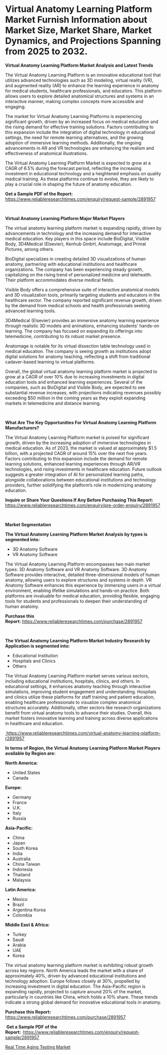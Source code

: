 <p><h1>Virtual Anatomy Learning Platform Market Furnish Information about Market Size, Market Share, Market Dynamics, and Projections Spanning from 2025 to 2032.</h1></p><p><strong>Virtual Anatomy Learning Platform Market Analysis and Latest Trends</strong></p>
<p><p>The Virtual Anatomy Learning Platform is an innovative educational tool that utilizes advanced technologies such as 3D modeling, virtual reality (VR), and augmented reality (AR) to enhance the learning experience in anatomy for medical students, healthcare professionals, and educators. This platform allows users to explore detailed anatomical structures and systems in an interactive manner, making complex concepts more accessible and engaging.</p><p>The market for Virtual Anatomy Learning Platforms is experiencing significant growth, driven by an increased focus on medical education and the rising demand for effective training solutions. Factors contributing to this expansion include the integration of digital technology in educational settings, the need for remote learning alternatives, and the growing adoption of immersive learning methods. Additionally, the ongoing advancements in AR and VR technologies are enhancing the realism and effectiveness of anatomical illustrations.</p><p>The Virtual Anatomy Learning Platform Market is expected to grow at a CAGR of 6.5% during the forecast period, reflecting the increasing investment in educational technology and a heightened emphasis on quality medical training. As these platforms continue to evolve, they are likely to play a crucial role in shaping the future of anatomy education.</p></p>
<p><strong>Get a Sample PDF of the Report:&nbsp;</strong> <a href="https://www.reliableresearchtimes.com/enquiry/request-sample/2891957?utm_campaign=3059&utm_medium=2&utm_source=Github&utm_content=ia&utm_term=14032025&utm_id=virtual-anatomy-learning-platform">https://www.reliableresearchtimes.com/enquiry/request-sample/2891957</a></p>
<p>&nbsp;</p>
<p><strong>Virtual Anatomy Learning Platform Major Market Players</strong></p>
<p><p>The virtual anatomy learning platform market is expanding rapidly, driven by advancements in technology and the increasing demand for interactive medical education. Key players in this space include BioDigital, Visible Body, 3D4Medical (Elsevier), Kenhub GmbH, Anatomage, and Primal Pictures, among others.</p><p>BioDigital specializes in creating detailed 3D visualizations of human anatomy, partnering with educational institutions and healthcare organizations. The company has been experiencing steady growth, capitalizing on the rising trend of personalized medicine and telehealth. Their platform accommodates diverse medical fields.</p><p>Visible Body offers a comprehensive suite of interactive anatomical models and 3D visualization tools, primarily targeting students and educators in the healthcare sector. The company reported significant revenue growth, driven by the demand from medical schools and health professionals seeking advanced learning tools.</p><p>3D4Medical (Elsevier) provides an immersive anatomy learning experience through realistic 3D models and animations, enhancing students' hands-on learning. The company has focused on expanding its offerings into telemedicine, contributing to its robust market presence.</p><p>Anatomage is notable for its virtual dissection table technology used in medical education. The company is seeing growth as institutions adopt digital solutions for anatomy teaching, reflecting a shift from traditional cadaver-based learning to virtual platforms.</p><p>Overall, the global virtual anatomy learning platform market is projected to grow at a CAGR of over 10% due to increasing investments in digital education tools and enhanced learning experiences. Several of the companies, such as BioDigital and Visible Body, are expected to see substantial revenue increases, with projections indicating revenues possibly exceeding $50 million in the coming years as they exploit expanding markets in telemedicine and distance learning.</p></p>
<p>&nbsp;</p>
<p><strong>What Are The Key Opportunities For Virtual Anatomy Learning Platform Manufacturers?</strong></p>
<p><p>The Virtual Anatomy Learning Platform market is poised for significant growth, driven by the increasing adoption of immersive technologies in medical education. As of 2023, the market is valued at approximately $1.5 billion, with a projected CAGR of around 15% over the next five years. Factors contributing to this expansion include the demand for remote learning solutions, enhanced learning experiences through AR/VR technologies, and rising investments in healthcare education. Future outlook suggests a greater integration of AI for personalized learning paths, alongside collaborations between educational institutions and technology providers, further solidifying the platform’s role in modernizing anatomy education.</p></p>
<p><strong>Inquire or Share Your Questions If Any Before Purchasing This Report:</strong> <a href="https://www.reliableresearchtimes.com/enquiry/pre-order-enquiry/2891957?utm_campaign=3059&utm_medium=2&utm_source=Github&utm_content=ia&utm_term=14032025&utm_id=virtual-anatomy-learning-platform">https://www.reliableresearchtimes.com/enquiry/pre-order-enquiry/2891957</a></p>
<p>&nbsp;</p>
<p><strong>Market Segmentation</strong></p>
<p><strong>The Virtual Anatomy Learning Platform Market Analysis by types is segmented into:</strong></p>
<p><ul><li>3D Anatomy Software</li><li>VR Anatomy Software</li></ul></p>
<p><p>The Virtual Anatomy Learning Platform encompasses two main market types: 3D Anatomy Software and VR Anatomy Software. 3D Anatomy Software provides interactive, detailed three-dimensional models of human anatomy, allowing users to explore structures and systems in depth. VR Anatomy Software enhances this experience by immersing users in a virtual environment, enabling lifelike simulations and hands-on practice. Both platforms are invaluable for medical education, providing flexible, engaging tools for students and professionals to deepen their understanding of human anatomy.</p></p>
<p><strong>Purchase this Report:&nbsp;</strong><a href="https://www.reliableresearchtimes.com/purchase/2891957?utm_campaign=3059&utm_medium=2&utm_source=Github&utm_content=ia&utm_term=14032025&utm_id=virtual-anatomy-learning-platform">https://www.reliableresearchtimes.com/purchase/2891957</a></p>
<p>&nbsp;</p>
<p><strong>The Virtual Anatomy Learning Platform Market Industry Research by Application is segmented into:</strong></p>
<p><ul><li>Educational Institution</li><li>Hospitals and Clinics</li><li>Others</li></ul></p>
<p><p>The Virtual Anatomy Learning Platform market serves various sectors, including educational institutions, hospitals, clinics, and others. In educational settings, it enhances anatomy teaching through interactive simulations, improving student engagement and understanding. Hospitals and clinics utilize these platforms for staff training and patient education, enabling healthcare professionals to visualize complex anatomical structures accurately. Additionally, other sectors like research organizations benefit from virtual anatomy tools to advance their studies. Overall, this market fosters innovative learning and training across diverse applications in healthcare and education.</p></p>
<p><a href="https://www.reliableresearchtimes.com/virtual-anatomy-learning-platform-r2891957?utm_campaign=3059&utm_medium=2&utm_source=Github&utm_content=ia&utm_term=14032025&utm_id=virtual-anatomy-learning-platform">&nbsp;https://www.reliableresearchtimes.com/virtual-anatomy-learning-platform-r2891957</a></p>
<p><strong>In terms of Region, the Virtual Anatomy Learning Platform Market Players available by Region are:</strong></p>
<p>
    <p> <strong> North America: </strong>
        <ul>
            <li>United States</li>
            <li>Canada</li>
        </ul>
        </p> 
    <p> <strong> Europe: </strong>
        <ul>
            <li>Germany</li>
            <li>France</li>
            <li>U.K.</li>
            <li>Italy</li>
            <li>Russia</li>
        </ul>
        </p> 
    <p> <strong> Asia-Pacific: </strong>
        <ul>
            <li>China</li>
            <li>Japan</li>
            <li>South Korea</li>
            <li>India</li>
            <li>Australia</li>
            <li>China Taiwan</li>
            <li>Indonesia</li>
            <li>Thailand</li>
            <li>Malaysia</li>
        </ul>
        </p> 
    <p> <strong> Latin America: </strong>
        <ul>
            <li>Mexico</li>
            <li>Brazil</li>
            <li>Argentina Korea</li>
            <li>Colombia</li>
        </ul>
        </p> 
    <p> <strong> Middle East & Africa: </strong>
        <ul>
            <li>Turkey</li>
            <li>Saudi</li>
            <li>Arabia</li>
            <li>UAE</li>
            <li>Korea</li>
        </ul>
    </p>
    </p>
<p><p>The virtual anatomy learning platform market is exhibiting robust growth across key regions. North America leads the market with a share of approximately 40%, driven by advanced educational institutions and technology adoption. Europe follows closely at 30%, propelled by increasing investment in digital education. The Asia-Pacific region is expanding rapidly, projected to capture around 20% of the market, particularly in countries like China, which holds a 10% share. These trends indicate a strong global demand for innovative educational tools in anatomy.</p></p>
<p><strong>Purchase this Report: </strong><a href="https://www.reliableresearchtimes.com/purchase/2891957?utm_campaign=3059&utm_medium=2&utm_source=Github&utm_content=ia&utm_term=14032025&utm_id=virtual-anatomy-learning-platform">https://www.reliableresearchtimes.com/purchase/2891957</a></p>
<p>&nbsp;<strong>Get a Sample PDF of the Report:&nbsp;&nbsp;</strong><a href="https://www.reliableresearchtimes.com/enquiry/request-sample/2891957?utm_campaign=3059&utm_medium=2&utm_source=Github&utm_content=ia&utm_term=14032025&utm_id=virtual-anatomy-learning-platform">https://www.reliableresearchtimes.com/enquiry/request-sample/2891957</a></p>
<p><strong></strong></p>
<p><p><a href="https://github.com/scaseiargas/Market-Research-Report-List-1/blob/main/real-time-aging-testing-market.md?utm_campaign=3059&utm_medium=2&utm_source=Github&utm_content=ia&utm_term=14032025&utm_id=virtual-anatomy-learning-platform">Real Time Aging Testing Market</a></p></p>